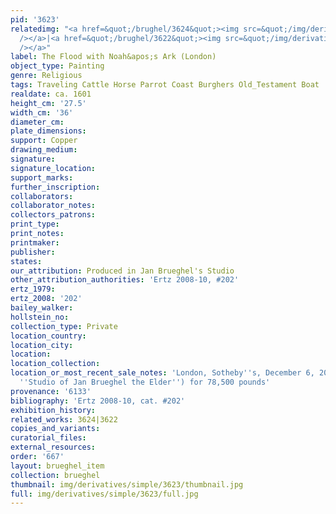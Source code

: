 ```yaml
---
pid: '3623'
relatedimg: "<a href=&quot;/brughel/3624&quot;><img src=&quot;/img/derivatives/simple/3624/thumbnail.jpg&quot;
  /></a>|<a href=&quot;/brughel/3622&quot;><img src=&quot;/img/derivatives/simple/3622/thumbnail.jpg&quot;
  /></a>"
label: The Flood with Noah&apos;s Ark (London)
object_type: Painting
genre: Religious
tags: Traveling Cattle Horse Parrot Coast Burghers Old_Testament Boat
realdate: ca. 1601
height_cm: '27.5'
width_cm: '36'
diameter_cm: 
plate_dimensions: 
support: Copper
drawing_medium: 
signature: 
signature_location: 
support_marks: 
further_inscription: 
collaborators: 
collaborator_notes: 
collectors_patrons: 
print_type: 
print_notes: 
printmaker: 
publisher: 
states: 
our_attribution: Produced in Jan Brueghel's Studio
other_attribution_authorities: 'Ertz 2008-10, #202'
ertz_1979: 
ertz_2008: '202'
bailey_walker: 
hollstein_no: 
collection_type: Private
location_country: 
location_city: 
location: 
location_collection: 
location_or_most_recent_sale_notes: 'London, Sotheby''s, December 6, 2007, #152 (as
  ''Studio of Jan Brueghel the Elder'') for 78,500 pounds'
provenance: '6133'
bibliography: 'Ertz 2008-10, cat. #202'
exhibition_history: 
related_works: 3624|3622
copies_and_variants: 
curatorial_files: 
external_resources: 
order: '667'
layout: brueghel_item
collection: brueghel
thumbnail: img/derivatives/simple/3623/thumbnail.jpg
full: img/derivatives/simple/3623/full.jpg
---
```

